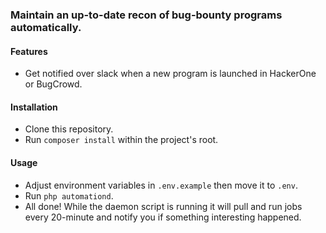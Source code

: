 ### Maintain an up-to-date recon of bug-bounty programs automatically.

#### Features
- Get notified over slack when a new program is launched in HackerOne or BugCrowd.

#### Installation
- Clone this repository.
- Run `composer install` within the project's root.

#### Usage
- Adjust environment variables in `.env.example` then move it to `.env`.
- Run `php automationd`.
- All done! While the daemon script is running it will pull and run jobs every 20-minute and notify you if something interesting happened.
